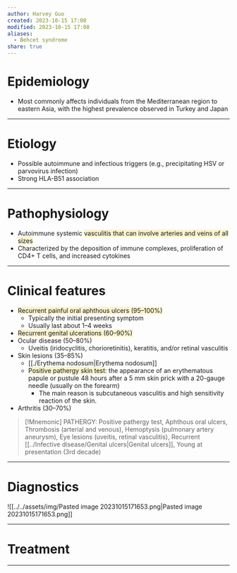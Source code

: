 ```yaml
---
author: Harvey Guo
created: 2023-10-15 17:08
modified: 2023-10-15 17:08
aliases:
  - Behcet syndrome
share: true
---
```

# Epidemiology
- Most commonly affects individuals from the Mediterranean region to eastern Asia, with the highest prevalence observed in Turkey and Japan

---
# Etiology
- Possible autoimmune and infectious triggers (e.g., precipitating HSV or parvovirus infection)
- Strong HLA-B51 association

---
# Pathophysiology
- Autoimmune systemic <span style="background:rgba(240, 200, 0, 0.2)">vasculitis that can involve arteries and veins of all sizes</span>
- Characterized by the deposition of immune complexes, proliferation of CD4+ T cells, and increased cytokines

---
# Clinical features
- <span style="background:rgba(240, 200, 0, 0.2)">Recurrent painful oral aphthous ulcers (95–100%)</span>
	- Typically the initial presenting symptom
	- Usually last about 1–4 weeks
- <span style="background:rgba(240, 200, 0, 0.2)">Recurrent genital ulcerations (60–90%)</span>
- Ocular disease (50–80%) 
	- Uveitis (iridocyclitis, chorioretinitis), keratitis, and/or retinal vasculitis
- Skin lesions (35–85%)
	- [[./Erythema nodosum|Erythema nodosum]]
	- <span style="background:rgba(240, 200, 0, 0.2)">Positive pathergy skin test</span>: the appearance of an erythematous papule or pustule 48 hours after a 5 mm skin prick with a 20-gauge needle (usually on the forearm)
		- The main reason is subcutaneous vasculitis and high sensitivity reaction of the skin.
- Arthritis (30–70%)

>[!Mnemonic] 
>PATHERGY: Positive pathergy test, Aphthous oral ulcers, Thrombosis (arterial and venous), Hemoptysis (pulmonary artery aneurysm), Eye lesions (uveitis, retinal vasculitis), Recurrent [[../Infective disease/Genital ulcers|Genital ulcers]], Young at presentation (3rd decade)


---
# Diagnostics
![[../../assets/img/Pasted image 20231015171653.png|Pasted image 20231015171653.png]]

---
# Treatment


---
